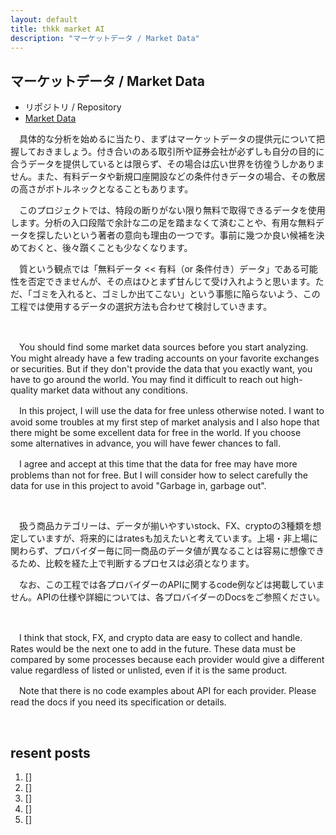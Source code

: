 ```yaml
---
layout: default
title: thkk market AI
description: "マーケットデータ / Market Data"
---
```


## **マーケットデータ / Market Data**

- リポジトリ / Repository
 - [Market Data](https://thkkmarketai.github.io/marketdata)

　具体的な分析を始めるに当たり、まずはマーケットデータの提供元について把握しておきましょう。付き合いのある取引所や証券会社が必ずしも自分の目的に合うデータを提供しているとは限らず、その場合は広い世界を彷徨うしかありません。また、有料データや新規口座開設などの条件付きデータの場合、その敷居の高さがボトルネックとなることもあります。

　このプロジェクトでは、特段の断りがない限り無料で取得できるデータを使用します。分析の入口段階で余計な二の足を踏まなくて済むことや、有用な無料データを探したいという著者の意向も理由の一つです。事前に幾つか良い候補を決めておくと、後々躓くことも少なくなります。

　質という観点では「無料データ << 有料（or 条件付き）データ」である可能性を否定できませんが、その点はひとまず甘んじて受け入れようと思います。ただ、「ゴミを入れると、ゴミしか出てこない」という事態に陥らないよう、この工程では使用するデータの選択方法も合わせて検討していきます。

&emsp;

　You should find some market data sources before you start analyzing. You might already have a few trading accounts on your favorite exchanges or securities. But if they don't provide the data that you exactly want, you have to go around the world. You may find it difficult to reach out high-quality market data without any conditions.

　In this project, I will use the data for free unless otherwise noted. I want to avoid some troubles at my first step of market analysis and I also hope that there might be some excellent data for free in the world. If you choose some alternatives in advance, you will have fewer chances to fall.

　I agree and accept at this time that the data for free may have more problems than not for free. But I will consider how to select carefully the data for use in this project to avoid "Garbage in, garbage out".

&emsp;

　扱う商品カテゴリーは、データが揃いやすいstock、FX、cryptoの3種類を想定していますが、将来的にはratesも加えたいと考えています。上場・非上場に関わらず、プロバイダー毎に同一商品のデータ値が異なることは容易に想像できるため、比較を経た上で判断するプロセスは必須となります。

 <!-- 以下にcodeの簡単な説明と図やテーブルを表示する -->
 <!-- まず形を整えた上で、基本データ（平均、中央値、分散、偏差）を計算し、各業者毎に比較できるようにしたいと思います。リポジトリにはpd.DataFrameを使って分析できるcodeを掲載しています。 -->

　なお、この工程では各プロバイダーのAPIに関するcode例などは掲載していません。APIの仕様や詳細については、各プロバイダーのDocsをご参照ください。

&emsp;

　I think that stock, FX, and crypto data are easy to collect and handle. Rates would be the next one to add in the future. These data must be compared by some processes because each provider would give a different value regardless of listed or unlisted, even if it is the same product.

　Note that there is no code examples about API for each provider. Please read the docs if you need its specification or details.

&emsp;

## **resent posts**
1. []
2. []
3. []
4. []
5. []

&emsp;

　
